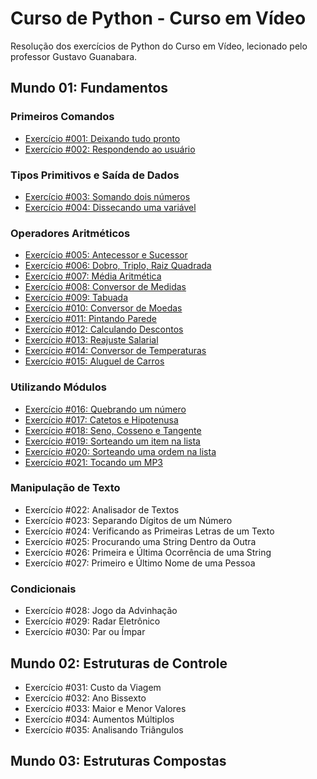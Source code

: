 # Curso de Python - Curso em Vídeo

Resolução dos exercícios de Python do Curso em Vídeo, lecionado pelo professor Gustavo Guanabara.

## Mundo 01: Fundamentos

### Primeiros Comandos

* [Exercício #001: Deixando tudo pronto](https://github.com/hyrtx/python-curso-em-video/blob/main/mundo_1/ex001.py)
* [Exercício #002: Respondendo ao usuário](https://github.com/hyrtx/python-curso-em-video/blob/main/mundo_1/ex002.py)

### Tipos Primitivos e Saída de Dados

* [Exercício #003: Somando dois números](https://github.com/hyrtx/python-curso-em-video/blob/main/mundo_1/ex003.py)
* [Exercício #004: Dissecando uma variável](https://github.com/hyrtx/python-curso-em-video/blob/main/mundo_1/ex004.py)

### Operadores Aritméticos

* [Exercício #005: Antecessor e Sucessor](https://github.com/hyrtx/python-curso-em-video/blob/main/mundo_1/ex005.py)
* [Exercício #006: Dobro, Triplo, Raiz Quadrada](https://github.com/hyrtx/python-curso-em-video/blob/main/mundo_1/ex006.py)
* [Exercício #007: Média Aritmética](https://github.com/hyrtx/python-curso-em-video/blob/main/mundo_1/ex007.py)
* [Exercício #008: Conversor de Medidas](https://github.com/hyrtx/python-curso-em-video/blob/main/mundo_1/ex008.py)
* [Exercício #009: Tabuada](https://github.com/hyrtx/python-curso-em-video/blob/main/mundo_1/ex009.py)
* [Exercício #010: Conversor de Moedas](https://github.com/hyrtx/python-curso-em-video/blob/main/mundo_1/ex010.py)
* [Exercício #011: Pintando Parede](https://github.com/hyrtx/python-curso-em-video/blob/main/mundo_1/ex011.py)
* [Exercício #012: Calculando Descontos](https://github.com/hyrtx/python-curso-em-video/blob/main/mundo_1/ex012.py)
* [Exercício #013: Reajuste Salarial](https://github.com/hyrtx/python-curso-em-video/blob/main/mundo_1/ex013.py)
* [Exercício #014: Conversor de Temperaturas](https://github.com/hyrtx/python-curso-em-video/blob/main/mundo_1/ex014.py)
* [Exercício #015: Aluguel de Carros](https://github.com/hyrtx/python-curso-em-video/blob/main/mundo_1/ex015.py)

### Utilizando Módulos

* [Exercício #016: Quebrando um número](https://github.com/hyrtx/python-curso-em-video/blob/main/mundo_1/ex016.py)
* [Exercício #017: Catetos e Hipotenusa](https://github.com/hyrtx/python-curso-em-video/blob/main/mundo_1/ex017.py)
* [Exercício #018: Seno, Cosseno e Tangente](https://github.com/hyrtx/python-curso-em-video/blob/main/mundo_1/ex018.py)
* [Exercício #019: Sorteando um item na lista](https://github.com/hyrtx/python-curso-em-video/blob/main/mundo_1/ex019.py)
* [Exercício #020: Sorteando uma ordem na lista](https://github.com/hyrtx/python-curso-em-video/blob/main/mundo_1/ex020.py)
* [Exercício #021: Tocando um MP3]()

### Manipulação de Texto

* Exercício #022: Analisador de Textos
* Exercício #023: Separando Dígitos de um Número
* Exercício #024: Verificando as Primeiras Letras de um Texto
* Exercício #025: Procurando uma String Dentro da Outra
* Exercício #026: Primeira e Última Ocorrência de uma String
* Exercício #027: Primeiro e Último Nome de uma Pessoa

### Condicionais

* Exercício #028: Jogo da Advinhação
* Exercício #029: Radar Eletrônico
* Exercício #030: Par ou Ímpar

## Mundo 02: Estruturas de Controle

* Exercício #031: Custo da Viagem
* Exercício #032: Ano Bissexto
* Exercício #033: Maior e Menor Valores
* Exercício #034: Aumentos Múltiplos
* Exercício #035: Analisando Triângulos

## Mundo 03: Estruturas Compostas